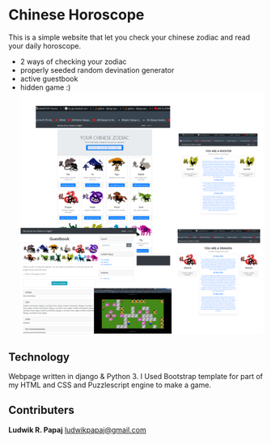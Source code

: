 # Chinese Horoscope
This is a simple website that let you check your chinese zodiac and read your daily horoscope.
* 2 ways of checking your zodiac
* properly seeded random devination generator
* active guestbook
* hidden game :)
![GitHub Logo](Zodiacscreenshot.png)

## Technology
Webpage written in django & Python 3. 
I Used Bootstrap template for part of my HTML and CSS and Puzzlescript engine to make a game.

## Contributers
**Ludwik R. Papaj** <ludwikpapaj@gmail.com>
